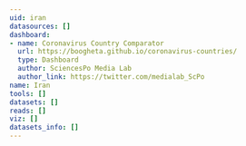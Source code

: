 ```yaml
---
uid: iran
datasources: []
dashboard:
- name: Coronavirus Country Comparator
  url: https://boogheta.github.io/coronavirus-countries/
  type: Dashboard
  author: SciencesPo Media Lab
  author_link: https://twitter.com/medialab_ScPo
name: Iran
tools: []
datasets: []
reads: []
viz: []
datasets_info: []
---
```


